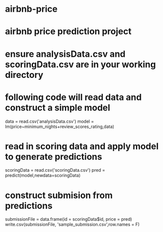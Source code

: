 # airbnb-price
# airbnb price prediction project 
# ensure analysisData.csv and scoringData.csv are in your working directory

# following code will read data and construct a simple model
data = read.csv('analysisData.csv')
model = lm(price~minimum_nights+review_scores_rating,data)

# read in scoring data and apply model to generate predictions
scoringData = read.csv('scoringData.csv')
pred = predict(model,newdata=scoringData)

# construct submision from predictions
submissionFile = data.frame(id = scoringData$id, price = pred)
write.csv(submissionFile, 'sample_submission.csv',row.names = F)
